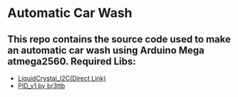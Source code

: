 # Automatic Car Wash
This repo contains the source code used to make an automatic car wash using Arduino Mega atmega2560.
Required Libs:
------
- [LiquidCrystal_I2C(Direct Link)](http://www.lab-android.com/arduino/library/NewliquidCrystal.zip)
- [PID_v1 by br3ttb](https://github.com/br3ttb/Arduino-PID-Library/blob/master/PID_v1.h)
